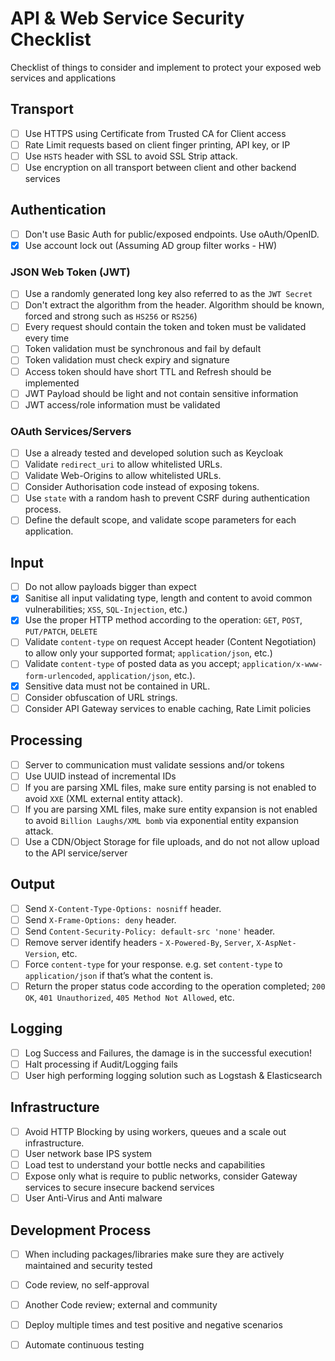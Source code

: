 # API & Web Service Security Checklist
Checklist of things to consider and implement to protect your exposed web services and applications

## Transport
- [ ] Use HTTPS using Certificate from Trusted CA for Client access
- [ ] Rate Limit requests based on client finger printing, API key, or IP
- [ ] Use `HSTS` header with SSL to avoid SSL Strip attack.
- [ ] Use encryption on all transport between client and other backend services

## Authentication
- [ ] Don't use Basic Auth for public/exposed endpoints. Use oAuth/OpenID.
- [x] Use account lock out (Assuming AD group filter works - HW)

### JSON Web Token (JWT)
- [ ] Use a randomly generated long key also referred to as the `JWT Secret`
- [ ] Don't extract the algorithm from the header. Algorithm should be known, forced and strong such as `HS256` or `RS256`)
- [ ] Every request should contain the token and token must be validated every time
- [ ] Token validation must be synchronous and fail by default
- [ ] Token validation must check expiry and signature
- [ ] Access token should have short TTL and Refresh should be implemented
- [ ] JWT Payload should be light and not contain sensitive information
- [ ] JWT access/role information must be validated

### OAuth Services/Servers
- [ ] Use a already tested and developed solution such as Keycloak
- [ ] Validate `redirect_uri` to allow whitelisted URLs.
- [ ] Validate Web-Origins to allow whitelisted URLs.
- [ ] Consider Authorisation code instead of exposing tokens.
- [ ] Use `state` with a random hash to prevent CSRF during authentication process.
- [ ] Define the default scope, and validate scope parameters for each application.

## Input
- [ ] Do not allow payloads bigger than expect
- [x] Sanitise all input validating type, length and content to avoid common vulnerabilities; `XSS`, `SQL-Injection`, etc.)
- [x] Use the proper HTTP method according to the operation: `GET`, `POST`, `PUT/PATCH`, `DELETE`
- [ ] Validate `content-type` on request Accept header (Content Negotiation) to allow only your supported format; `application/json`, etc.)
- [ ] Validate `content-type` of posted data as you accept; `application/x-www-form-urlencoded`, `application/json`, etc.).
- [x] Sensitive data must not be contained in URL. 
- [ ] Consider obfuscation of URL strings.
- [ ] Consider API Gateway services to enable caching, Rate Limit policies

## Processing
- [ ] Server to communication must validate sessions and/or tokens
- [ ] Use UUID instead of incremental IDs
- [ ] If you are parsing XML files, make sure entity parsing is not enabled to avoid `XXE` (XML external entity attack).
- [ ] If you are parsing XML files, make sure entity expansion is not enabled to avoid `Billion Laughs/XML bomb` via exponential entity expansion attack.
- [ ] Use a CDN/Object Storage for file uploads, and do not not allow upload to the API service/server

## Output
- [ ] Send `X-Content-Type-Options: nosniff` header.
- [ ] Send `X-Frame-Options: deny` header.
- [ ] Send `Content-Security-Policy: default-src 'none'` header.
- [ ] Remove server identify headers - `X-Powered-By`, `Server`, `X-AspNet-Version`, etc.
- [ ] Force `content-type` for your response. e.g. set `content-type` to `application/json` if that’s what the content is.
- [ ] Return the proper status code according to the operation completed; `200 OK`, `401 Unauthorized`, `405 Method Not Allowed`, etc.

## Logging
- [ ] Log Success and Failures, the damage is in the successful execution!
- [ ] Halt processing if Audit/Logging fails
- [ ] User high performing logging solution such as Logstash & Elasticsearch

## Infrastructure
- [ ] Avoid HTTP Blocking by using workers, queues and a scale out infrastructure.
- [ ] User network base IPS system
- [ ] Load test to understand your bottle necks and capabilities
- [ ] Expose only what is require to public networks, consider Gateway services to secure insecure backend services
- [ ] User Anti-Virus and Anti malware

## Development Process
- [ ] When including packages/libraries make sure they are actively maintained and security tested
- [ ] Code review, no self-approval
- [ ] Another Code review; external and community
- [ ] Deploy multiple times and test positive and negative scenarios
- [ ] Automate continuous  testing

